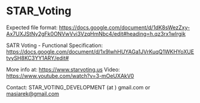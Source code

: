 # STAR_Voting
Expected file format: https://docs.google.com/document/d/1dK8sWezZxy-Ax7UXJStNy2gFk0ONVwVvi3VzqHmNbc4/edit#heading=h.qz3rx1wlrgik

SATR Voting - Functional Specification: https://docs.google.com/document/d/1x9lwhHUYAGa1JVrKuqQ1WKHYoXUEtvySH8KC3YY1ARY/edit#

More info at: https://www.starvoting.us
Video: https://www.youtube.com/watch?v=3-mOeUXAkV0

Contact: STAR_VOTING_DEVELOPMENT  (at ) gmail.com  or   masiarek@gmail.com
